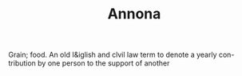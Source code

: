 ---
title: Annona
letter: A
permalink: "/definitions/bld-annona.html"
body: Grain; food. An old I&iglish and clvil law term to denote a yearly con-tribution
  by one person to the support of another
published_at: '2018-07-07'
source: Black's Law Dictionary 2nd Ed (1910)
layout: post
---